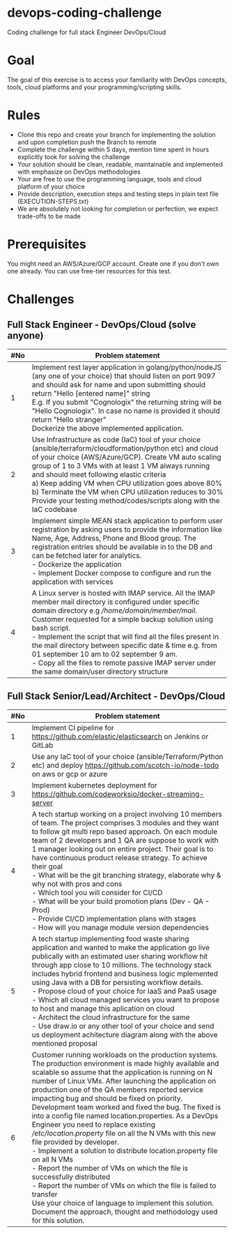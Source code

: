 # devops-coding-challenge
Coding challenge for full stack Engineer DevOps/Cloud

# Goal

The goal of this exercise is to access your familiarity with DevOps concepts, tools, cloud platforms and your programming/scripting skills.

# Rules
- Clone this repo and create your branch for implementing the solution and upon completion push the Branch to remote
- Complete the challenge within 5 days, mention time spent in hours explicitly took for solving the challenge
- Your solution should be clean, readable, maintainable and implemented with emphasize on DevOps methodologies
- Your are free to use the programming language, tools and cloud platform of your choice
- Provide description, execution steps and testing steps in plain text file (EXECUTION-STEPS.txt)
- We are absolutely not looking for completion or perfection, we expect trade-offs to be made

# Prerequisites
You might need an AWS/Azure/GCP account. Create one if you don't own one already. You can use free-tier resources for this test.

# Challenges
Full Stack Engineer - DevOps/Cloud (solve anyone)
------------
| #No  |   Problem statement|
| ------------ | ------------ |
|  1 |Implement rest layer application in golang/python/nodeJS (any one of your choice) that should listen on port 9097 and should ask for name and upon submitting should return "Hello [entered name]" string <br> E.g. If you submit "Cognologix" the returning string will be "Hello Cognologix". In case no name is provided it should return "Hello stranger"<br> Dockerize the above implemented application.<br>|
| 2  | Use Infrastructure as code (IaC) tool of your choice (ansible/terraform/cloudformation/python etc) and cloud of your choice (AWS/Azure/GCP). Create VM auto scaling group of 1 to 3 VMs with at least 1 VM always running and should meet following elastic criteria<br> a) Keep adding VM when CPU utilization goes above 80%<br> b) Terminate the VM when CPU utilization reduces to 30%<br>Provide your testing method/codes/scripts along with the IaC codebase |
|3   |  Implement simple MEAN stack application to perform user registration by asking users to provide the information like Name, Age, Address, Phone and Blood group. The registration entries should be available in to the DB and can be fetched later for analytics.<br>-  Dockerize the application<br>- Implement Docker compose to configure and run the application with services |
| 4 | A Linux server is hosted with IMAP service. All the IMAP member mail directory is configured under specific domain directory e.g */home/domain/member/mail*. Customer requested for a simple backup solution using bash script.<br>- Implement the script that will find all the files present in the mail directory between specific date & time e.g. from 01 september 10 am to 02 september 9 am.<br>- Copy all the files to remote passive IMAP server under the same domain/user directory structure|


Full Stack Senior/Lead/Architect - DevOps/Cloud
------------
|  #No |  Problem statement |
| ------------ | ------------ |
| 1  |  Implement CI pipeline for https://github.com/elastic/elasticsearch on Jenkins or GitLab |
|2   |  Use any IaC tool of your choice (ansible/Terraform/Python etc) and deploy https://github.com/scotch-io/node-todo on aws or gcp or azure |
| 3  |  Implement kubernetes deployment for https://github.com/codeworksio/docker-streaming-server |
|  4 |  A tech startup working on a project involving 10 members of team. The project comprises 3 modules and they want to follow git multi repo based approach. On each module team of 2 developers and 1 QA are suppose to work with 1 manager looking out on entire project. Their goal is to have continuous product release strategy. To achieve their goal<br> - What will be the git branching strategy, elaborate why & why not with pros and cons<br>- Which tool you will consider for CI/CD<br>- What will be your build promotion plans (Dev - QA - Prod)<br>- Provide CI/CD implementation plans with stages<br>- How will you manage module version dependencies |
|  5 |  A tech startup implementing food waste sharing application and wanted to make the application go live publically with an estimated user sharing workflow hit through app close to 10 millions. The technology stack includes hybrid frontend and business logic mplemented using Java with a DB for persisting workflow details.<br>- Propose cloud of your choice for IaaS and PaaS usage<br>- Which all cloud managed services you want to propose to host and manage this aplication on cloud<br>- Architect the cloud infrastructure for the same<br>- Use draw.io or any other tool of your choice and send us deployment achitecture diagram along with the above mentioned proposal |
|  6|Customer running workloads on the production systems. The production environment is made highly available and scalable so assume that the application is running on N number of Linux VMs. After launching the application on production one of the QA members reported service impacting bug and should be fixed on priority. Development team worked and fixed the bug. The fixed is into a config file named location.properties. As a DevOps Engineer you need to replace existing */etc/location.property* file on all the N VMs with this new file provided by developer.<br>- Implement a solution to distribute location.property file on all N VMs<br>- Report the number of VMs on which the file is successfully distributed<br>- Report the number of VMs on which the file is failed to transfer<br>Use your choice of language to implement this solution. Document the approach, thought and methodology used for this solution. |

